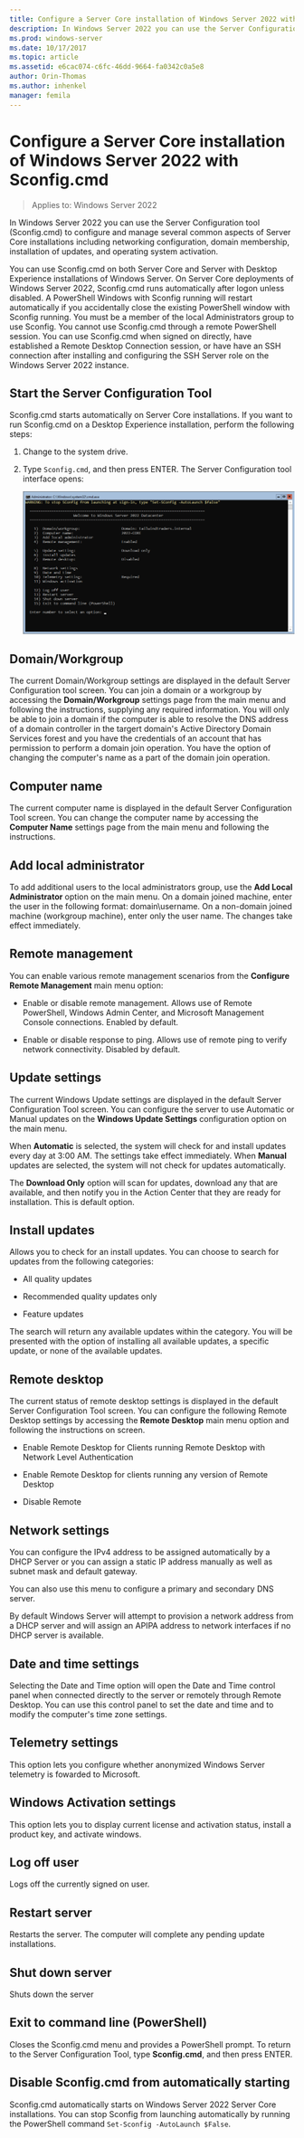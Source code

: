 ```yaml
---
title: Configure a Server Core installation of Windows Server 2022 with Sconfig.cmd
description: In Windows Server 2022 you can use the Server Configuration tool (Sconfig.cmd) to configure and manage several common aspects of Server Core installations including networking configuration, domain membership, installation of updates, and operating system activation.  
ms.prod: windows-server
ms.date: 10/17/2017
ms.topic: article
ms.assetid: e6cac074-c6fc-46dd-9664-fa0342c0a5e8
author: Orin-Thomas
ms.author: inhenkel
manager: femila
---
```


# Configure a Server Core installation of Windows Server 2022 with Sconfig.cmd

> Applies to: Windows Server 2022

In Windows Server 2022 you can use the Server Configuration tool (Sconfig.cmd) to configure and manage several common aspects of Server Core installations including networking configuration, domain membership, installation of updates, and operating system activation.  

You can use Sconfig.cmd on both Server Core and Server with Desktop Experience installations of Windows Server. On Server Core deployments of Windows Server 2022, Sconfig.cmd runs automatically after logon unless disabled. A PowerShell Windows with Sconfig running will restart automatically if you accidentally close the existing PowerShell window with Sconfig running. You must be a member of the local Administrators group to use Sconfig. You cannot use Sconfig.cmd through a remote PowerShell session. You can use Sconfig.cmd when signed on directly, have established a Remote Desktop Connection session, or have have an SSH connection after installing and configuring the SSH Server role on the Windows Server 2022 instance. 

## Start the Server Configuration Tool

Sconfig.cmd starts automatically on Server Core installations. If you want to run Sconfig.cmd on a Desktop Experience installation, perform the following steps:

1. Change to the system drive.

2. Type `Sconfig.cmd`, and then press ENTER. The Server Configuration tool interface opens:

    ![Screenshot of Sconfig.cmd user interface](../media/sconfig-on-ws2022/2022-main-sconfig-page.png)

## Domain/Workgroup

The current Domain/Workgroup settings are displayed in the default Server Configuration tool screen. You can join a domain or a workgroup by accessing the **Domain/Workgroup** settings page from the main menu and following the instructions, supplying any required information. You will only be able to join a domain if the computer is able to resolve the DNS address of a domain controller in the targert domain's Active Directory Domain Services forest and you have the credentials of an account that has permission to perform a domain join operation. You have the option of changing the computer's name as a part of the domain join operation.

## Computer name

The current computer name is displayed in the default Server Configuration Tool screen. You can change the computer name by accessing the **Computer Name** settings page from the main menu and following the instructions.

## Add local administrator

To add additional users to the local administrators group, use the **Add Local Administrator** option on the main menu. On a domain joined machine, enter the user in the following format: domain\username. On a non-domain joined machine (workgroup machine), enter only the user name. The changes take effect immediately.

## Remote management

You can enable various remote management scenarios from the **Configure Remote Management** main menu option:

- Enable or disable remote management. Allows use of Remote PowerShell, Windows Admin Center, and Microsoft Management Console connections. Enabled by default.

- Enable or disable response to ping. Allows use of remote ping to verify network connectivity. Disabled by default.
 
## Update settings

The current Windows Update settings are displayed in the default Server Configuration Tool screen. You can configure the server to use Automatic or Manual updates on the **Windows Update Settings** configuration option on the main menu.

When **Automatic** is selected, the system will check for and install updates every day at 3:00 AM. The settings take effect immediately. When **Manual** updates are selected, the system will not check for updates automatically.

The **Download Only** option will scan for updates, download any that are available, and then notify you in the Action Center that they are ready for installation. This is default option.

## Install updates

Allows you to check for an install updates. You can choose to search for updates from the following categories:

- All quality updates

- Recommended quality updates only

- Feature updates

The search will return any available updates within the category. You will be presented with the option of installing all available updates, a specific update, or none of the available updates.

## Remote desktop

The current status of remote desktop settings is displayed in the default Server Configuration Tool screen. You can configure the following Remote Desktop settings by accessing the **Remote Desktop** main menu option and following the instructions on screen.

- Enable Remote Desktop for Clients running Remote Desktop with Network Level Authentication

- Enable Remote Desktop for clients running any version of Remote Desktop

- Disable Remote

## Network settings

You can configure the IPv4 address to be assigned automatically by a DHCP Server or you can assign a static IP address manually as well as subnet mask and default gateway. 

You can also use this menu to configure a primary and secondary DNS server.

By default Windows Server will attempt to provision a network address from a DHCP server and will assign an APIPA address to network interfaces if no DHCP server is available.

## Date and time settings

Selecting the Date and Time option will open the Date and Time control panel when connected directly to the server or remotely through Remote Desktop. You can use this control panel to set the date and time and to modify the computer's time zone settings.

## Telemetry settings

This option lets you configure whether anonymized Windows Server telemetry is fowarded to Microsoft.

## Windows Activation settings

This option lets you to display current license and activation status, install a product key, and activate windows.

## Log off user

Logs off the currently signed on user. 

## Restart server

Restarts the server. The computer will complete any pending update installations.

## Shut down server

Shuts down the server

## Exit to command line (PowerShell)

Closes the Sconfig.cmd menu and provides a PowerShell prompt. To return to the Server Configuration Tool, type **Sconfig.cmd**, and then press ENTER.

## Disable Sconfig.cmd from automatically starting

Sconfig.cmd automatically starts on Windows Server 2022 Server Core installations. You can stop Sconfig from launching automatically by running the PowerShell command `Set-Sconfig -AutoLaunch $False`.